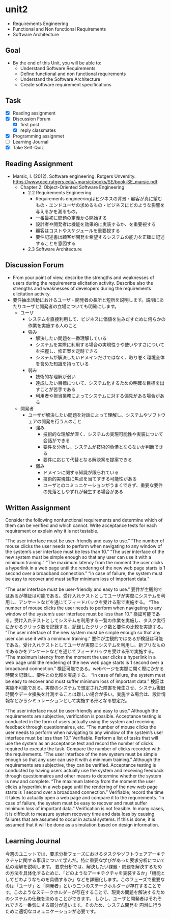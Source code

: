 # unit2

- Requirements Engineering
- Functional and Non functional Requirements
- Software Architecture

## Goal

- By the end of this Unit, you will be able to:
  - Understand Software Requirements
  - Define functional and non functional requirements
  - Understand the Software Architecture
  - Create software requirement specifications

## Task

- [x] Reading assignment
- [x] Discussion Forum
  - [x] first post
  - [x] reply classmates
- [x] Programming assignmet
- [ ] Learning Journal
- [x] Take Self-Quiz

## Reading Assignment

- Marsic, I. (2012). Software engineering. Rutgers Unversity. <https://www.ece.rutgers.edu/~marsic/books/SE/book-SE_marsic.pdf>
  - Chapter 2: Object-Oriented Software Engineering
    - 2.2  Requirements Engineering
      - Requirements engineeringはビジネスの背景・顧客が真に望むもの・エンドユーザの求めるもの・ビジネスにどのような影響を与えるかを測るもの。
      - 一番最初に問題の定義から開始する
      - 設計者や開発者は機能を効果的に実装するか、を重要視する
      - 顧客はコストやスケジュールを重要視する
      - 要件記述書は顧客が開発を希望するシステムの能力を正確に記述することを意図する
    - 2.3  Software Architecture

## Discussion Forum

- From your point of view, describe the strengths and weaknesses of users during the requirements elicitation activity. Describe also the strengths and weaknesses of developers during the requirements elicitation activity.
- 要件抽出活動におけるユーザ・開発者の長所と短所を説明します。説明にあたりユーザと開発者の立場についても明確にします。
  - ユーザ
    - システムを直接利用して、ビジネスに価値を生みだすために何らかの作業を実施する人のこと
    - 強み
      - 解決したい問題を一番理解している
      - システムを実際に利用する場合の実現性うや使いやすさについてを把握し、修正案を定時できる
      - システムが解決したいドメインだけではなく、取り巻く環境全体を含めた知識を持っている
    - 弱み
      - 技術的な理解が弱い
      - 達成したい目標について、システム化するための明確な目標を出すことが苦手である
      - 利用者や担当業務によってシステムに対する偏見がある場合がある
  - 開発者
    - ユーザが解決したい問題を対話によって理解し、システムやソフトウェアの開発を行う人のこと
      - 強み
        - 技術的な理解が深く、システムの実現可能性や実装について会話ができる
        - 要件を分析し、システムが技術的負債とならないか判断できる
        - 要件に応じて代替となる解決案を提案できる
      - 弱み
        - ドメインに関する知識が限られている
        - 技術的実現性に焦点を当てすぎる可能性がある
        - ユーザとのコミュニケーションがうまくできず、重要な要件の見落としやずれが発生する場合がある

## Written Assignment

Consider the following nonfunctional requirements and determine which of them can be verified and which cannot. Write acceptance tests for each requirement or explain why it is not testable.

“The user interface must be user-friendly and easy to use.”
“The number of mouse clicks the user needs to perform when navigating to any window of the system’s user interface must be less than 10.”
“The user interface of the new system must be simple enough so that any user can use it with a minimum training.”
“The maximum latency from the moment the user clicks a hyperlink in a web page until the rendering of the new web page starts is 1 second over a broadband connection.”
“In case of failure, the system must be easy to recover and must suffer minimum loss of important data.”

“The user interface must be user-friendly and easy to use.”
  要件が主観的ではあるが検証は可能である。受け入れテストとしてユーザが実際にシステムを利用し、アンケートなどを通じてフィードバックを受ける形で実施する。
“The number of mouse clicks the user needs to perform when navigating to any window of the system’s user interface must be less than 10.”
  検証可能である。受け入れテストとしてシステムを利用する一覧の作業を実施し、タスク実行にかかるクリック数を記録する。記録したクリック数と要件の比較を実施する。
“The user interface of the new system must be simple enough so that any user can use it with a minimum training.”
  要件が主観的ではあるが検証は可能である。受け入れテストとしてユーザが実際にシステムを利用し、新プリなものであるかをアンケートなどを通じてフィードバックを受ける形で実施する。
“The maximum latency from the moment the user clicks a hyperlink in a web page until the rendering of the new web page starts is 1 second over a broadband connection.”
  検証可能である。webページを実際に開く際にかかる時間を記録し、要件との比較を実施する。
“In case of failure, the system must be easy to recover and must suffer minimum loss of important data.”
  検証は実施不可能である。実際のシステムで想定された障害を発生させ、システム復旧時間やデータ損失を計測することは難しい場合が多い。実施する場合は、設計情報などからシミュレーションとして実施する形となる想定だ。

“The user interface must be user-friendly and easy to use.”
  Although the requirements are subjective, verification is possible. Acceptance testing is conducted in the form of users actually using the system and receiving feedback through questionnaires, etc.
“The number of mouse clicks the user needs to perform when navigating to any window of the system’s user interface must be less than 10.”
  Verifiable. Perform a list of tasks that will use the system as an acceptance test and record the number of clicks required to execute the task. Compare the number of clicks recorded with the requirements.
“The user interface of the new system must be simple enough so that any user can use it with a minimum training.”
  Although the requirements are subjective, they can be verified. Acceptance testing is conducted by having users actually use the system and receiving feedback through questionnaires and other means to determine whether the system is new and complete.
“The maximum latency from the moment the user clicks a hyperlink in a web page until the rendering of the new web page starts is 1 second over a broadband connection.”
  Verifiable; record the time it takes to actually open a web page and compare it to the requirements.
“In case of failure, the system must be easy to recover and must suffer minimum loss of important data.”
  Verification is not feasible. In many cases, it is difficult to measure system recovery time and data loss by causing failures that are assumed to occur in actual systems. If this is done, it is assumed that it will be done as a simulation based on design information.

## Learning Journal

今週のユニットでは、要求分析フェーズにおけるタスクやソフトウェアアーキテクチャに関する事項について学んだ。特に重要な学びがあった要求分析について私の理解を説明します。
要求分析では、解決したい課題・問題を解決するための方法を具体化するために、「どのようなアーキテクチャを実装するか」「機能としてどのようなものを具備するか」などを詳細化します。このフェーズで重要なのは「ユーザ」と「開発者」という二つのステークホルダーが存在することです。このようなステークホルダーが存在することで、現実の問題を解決するためのシステムの仕様を決めることができます。
しかし、ユーザと開発者はそれぞれできる一番気にする部分が違います。そのため、システム開発を
円滑に行うために適切なコミュニケーションが必要です。
